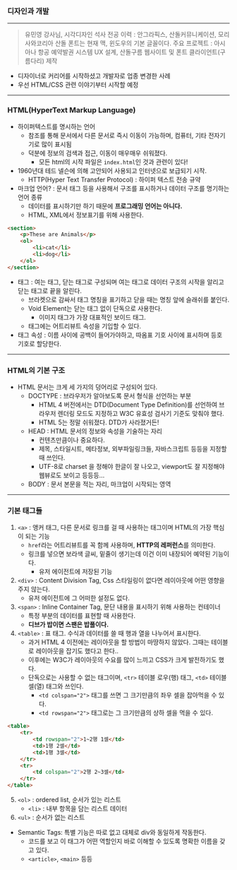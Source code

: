 ### 디자인과 개발
---
> 유민영 강사님, 시각디자인 석사 전공
> 이력 : 안그라픽스, 산돌커뮤니케이션, 모리사와코리아 
> 산돌 폰트는 현재 맥, 윈도우의 기본 글꼴이다.
> 주요 프로젝트 : 아시아나 항공 예약발권 시스템 UX 설계, 산돌구름 웹사이트 및 폰트 클라이언트(구름다리) 제작

- 디자이너로 커리어를 시작하셨고 개발자로 업종 변경한 사례
- 우선 HTML/CSS 관련 이야기부터 시작할 예정

---
### HTML(HyperText Markup Language)
- 하이퍼텍스트를 명시하는 언어
    + 참조를 통해 문서에서 다른 문서로 즉시 이동이 가능하며, 컴퓨터, 기타 전자기기로 많이 표시됨
    + 덕분에 정보의 검색과 접근, 이동이 매우매우 쉬워졌다.
        * 모든 html의 시작 파일은 `index.html`인 것과 관련이 있다!
- 1960년대 테드 넬슨에 의해 고안되어 사용되고 인터넷으로 보급되기 시작.
    + HTTP(Hyper Text Transfer Protocol) : 하이퍼 텍스트 전송 규약
- 마크업 언어? : 문서 태그 등을 사용해서 구조를 표시하거나 데이터 구조를 명기하는 언어 종류
    + 데이터를 표시하기만 하기 때문에 **프로그래밍 언어는 아니다.**
    + HTML, XML에서 정보표기를 위해 사용한다.
```html
<section>
    <p>These are Animals</p>
    <ol>
        <li>cat</li>
        <li>dog</li>
    </ol>
</section>
```
- 태그 : 여는 태그, 닫는 태그로 구성되며 여는 태그로 데이터 구조의 시작을 알리고 닫는 태그로 끝을 알린다.
    + 브라켓으로 감싸서 태그 명칭을 표기하고 닫을 때는 명칭 앞에 슬래쉬를 붙인다.
    + Void Element는 닫는 태그 없이 단독으로 사용한다.
        * 이미지 태그가 가장 대표적인 보이드 태그.
    + 태그에는 어트리뷰트 속성을 기입할 수 있다.
- 태그 속성 : 이름 사이에 공백이 들어가야하고, 따옴표 기호 사이에 표시하며 등호 기호로 할당한다.
---
### HTML의 기본 구조
- HTML 문서는 크게 세 가지의 덩어리로 구성되어 있다.
    + DOCTYPE : 브라우저가 알아보도록 문서 형식을 선언하는 부분
        * HTML 4 버전에서는 DTD(Document Type Definition)를 선언하여 브라우저 렌더링 모드도 지정하고 W3C 유효성 검사기 기준도 맞춰야 했다.
        * HTML 5는 정말 쉬워졌다. DTD가 사라졌거든!
    + HEAD : HTML 문서의 정보와 속성을 기술하는 자리
        * 컨텐츠만큼이나 중요하다.
        * 제목, 스타일시트, 메타정보, 외부파일링크들, 자바스크립트 등등을 지정할 때 쓰인다.
        * UTF-8로 charset 을 정해야 한글이 잘 나오고, viewport도 잘 지정해야 웹뷰로도 보이고 등등등...
    + BODY : 문서 본문을 적는 자리, 마크업이 시작되는 영역
---
### 기본 태그들
1. `<a>` : 앵커 태그, 다른 문서로 링크를 걸 때 사용하는 태그이며 HTML의 가장 핵심이 되는 기능
    - `href`라는 어트리뷰트를 꼭 함께 사용하며, **HTTP의 레퍼런스**를 의미한다.
    - 링크를 넣으면 보라색 글씨, 밑줄이 생기는데 이건 이미 내장되어 예약된 기능이다.
        + 유저 에이전트에 저장된 기능
2. `<div>` : Content Division Tag, Css 스타일링이 없다면 레이아웃에 어떤 영향을 주지 않는다.
    - 유저 에이전트에 그 어떠한 설정도 없다.
3. `<span>` : Inline Container Tag, 문단 내용을 표시하기 위해 사용하는 컨테이너
    - 특정 부분의 데이터를 표현할 때 사용한다.
    - **디브가 밥이면 스팬은 밥풀이다.**
4. `<table>` : 표 태그. 수식과 데이터를 쓸 때 행과 열을 나누어서 표시한다.
    - 과거 HTML 4 이전에는 레이아웃을 할 방법이 마땅하지 않았다. 그때는 테이블로 레이아웃을 잡기도 했다고 한다..
    - 이후에는 W3C가 레이아웃의 수요를 많이 느끼고 CSS가 크게 발전하기도 했다.
    - 단독으로는 사용할 수 없는 태그이며, `<tr>` 테이블 로우(행) 태그, `<td>` 테이블 셀(열) 태그와 쓰인다.
        + `<td colspan="2">` 태그를 쓰면 그 크기만큼의 좌우 셀을 잡아먹을 수 있다.
        + `<td rowspan="2">` 태그로는 그 크기만큼의 상하 셀을 먹을 수 있다.
```html
<table>
    <tr>
        <td rowspan="2">1~2행 1셀</td>
        <td>1행 2셀</td>
        <td>1행 3셀</td>
    </tr>
    <tr>
        <td colspan="2">2행 2~3셀</td>
    </tr>
</table>
```
5. `<ol>` : ordered list, 순서가 있는 리스트
    - `<li>` : 내부 항목을 담는 리스트 데이터
6. `<ul>` : 순서가 없는 리스트

- Semantic Tags: 특별 기능은 따로 없고 대체로 div와 동일하게 작동한다.
    + 코드를 보고 이 태그가 어떤 역할인지 바로 이해할 수 있도록 명확한 이름을 갖고 있다.
    + `<article>`, `<main>` 등등